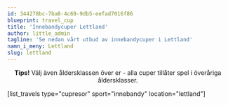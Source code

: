 ```yaml
---
id: 344278bc-7ba8-4c69-9db5-eefad7016f86
blueprint: travel_cup
title: 'Innebandycuper Lettland'
author: little_admin
tagline: 'Se nedan vårt utbud av innebandycuper i Lettland'
namn_i_meny: Lettland
slug: lettland
---
```

<p style="text-align: center;"><strong>Tips!</strong> Välj även åldersklassen över er - alla cuper tillåter spel i överåriga åldersklasser.</p>
<p>[list_travels type="cupresor" sport="innebandy" location="lettland"]</p>
